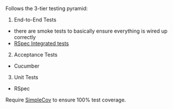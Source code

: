 Follows the 3-tier testing pyramid:

1. End-to-End Tests
- there are smoke tests to basically ensure everything is wired up correctly
- [RSpec Integrated tests](https://robots.thoughtbot.com/rspec-integration-tests-with-capybara)
2. Acceptance Tests
- Cucumber
3. Unit Tests
- RSpec

Require [SimpleCov](https://github.com/colszowka/simplecov) to ensure 100% test coverage.
